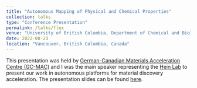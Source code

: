 ```yaml
---
title: "Autonomous Mapping of Physical and Chemical Properties"
collection: talks
type: "Conference Presentation"
permalink: /talks/flex
venue: "University of British Columbia, Department of Chemical and Biological Engineering"
date: 2022-08-23
location: "Vancouver, British Columbia, Canada"
---
```


This presentation was held by [German-Canadian Materials Acceleration Centre (GC-MAC)](https://gcmac.de) and I was the main speaker representing the [Hein Lab](http://groups2.chem.ubc.ca/jheints1) to present our work in autonomous platforms for material discovery acceleration. The presentation slides can be found [here](https://docs.google.com/presentation/d/1fxFr69QyoP30OSsEjhFR-fQycVOGS8qTn9MV2yHueZw/edit?usp=sharing).
